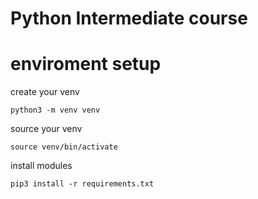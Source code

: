 # Python Intermediate course 



# enviroment setup 
    
create your venv

    python3 -m venv venv 

source your venv 

    source venv/bin/activate

install modules 

    pip3 install -r requirements.txt